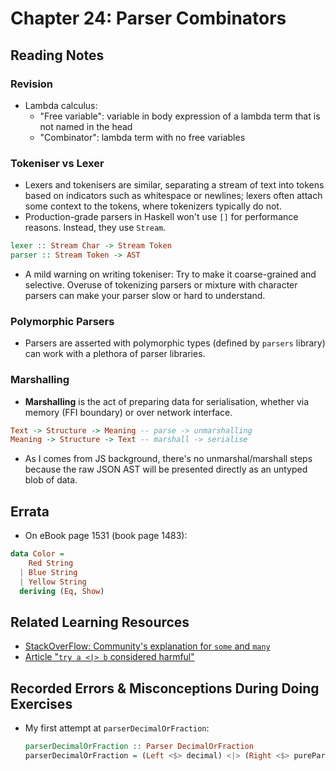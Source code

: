 # Chapter 24: Parser Combinators

## Reading Notes

### Revision

- Lambda calculus: 
  - "Free variable": variable in body expression of a lambda term that is not named in the head
  - "Combinator": lambda term with no free variables

### Tokeniser vs Lexer

- Lexers and tokenisers are similar, separating a stream of text into tokens based on indicators such as whitespace or newlines; lexers often attach some context to the tokens,
where tokenizers typically do not.
- Production-grade parsers in Haskell won't use `[]` for performance reasons. Instead, they use `Stream`.

```haskell
lexer :: Stream Char -> Stream Token
parser :: Stream Token -> AST
```
- A mild warning on writing tokeniser: Try to
make it coarse-grained and selective. Overuse of tokenizing
parsers or mixture with character parsers can make your parser
slow or hard to understand.

### Polymorphic Parsers

- Parsers are asserted with polymorphic types (defined by `parsers` library) can work with a plethora of parser libraries.

### Marshalling

- **Marshalling** is the act of preparing data for serialisation, whether via memory (FFI boundary) or over network interface.

```haskell
Text -> Structure -> Meaning -- parse -> unmarshalling
Meaning -> Structure -> Text -- marshall -> serialise
```

- As I comes from JS background, there's no unmarshal/marshall steps because the raw JSON AST will be presented directly as an untyped blob of data.

## Errata

- On eBook page 1531 (book page 1483):

```haskell
data Color = 
    Red String
  | Blue String
  | Yellow String
  deriving (Eq, Show)
```

## Related Learning Resources

- [StackOverFlow: Community's explanation for `some` and `many`](https://stackoverflow.com/q/18108608/6347365)
- [Article "`try a <|> b` considered harmful"](http://blog.ezyang.com/2014/05/parsec-try-a-or-b-considered-harmful/)

## Recorded Errors & Misconceptions During Doing Exercises

- My first attempt at `parserDecimalOrFraction`:
  
  ```haskell
  parserDecimalOrFraction :: Parser DecimalOrFraction
  parserDecimalOrFraction = (Left <$> decimal) <|> (Right <$> pureParserFraction)

  ```